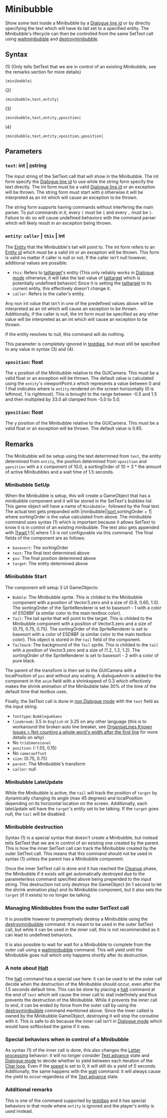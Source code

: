 # Minibubble

Show some text inside a Minibubble by a [Dialogue line id](../Common%20commands%20id%20schemes/Dialogue%20line%20id.md) or by directly specifying the text which will have its tail set to a specified entity. The Minibubble's lifecycle can then be controlled from the same SetText call using [waitminibubble](Waitminibubble.md) and [destroyminibubble](Destroyminibubble.md).

## Syntax

(1) (Only tells SetText that we are in control of an existing Minibubble, see the remarks section for more details)

````
|minibubble|
````

(2)

````
|minibubble,text,entity|
````

(3)

````
|minibubble,text,entity,yposition|
````

(4)

````
|minibubble,text,entity,xposition,yposition|
````

## Parameters

### `text`: int | `@`string

The input string of the SetText call that will show in the Minibubble. The int form specify the [Dialogue line id](../Common%20commands%20id%20schemes/Dialogue%20line%20id.md) to use while the string form specify the text directly. The int form must be a valid [Dialogue line id](../Common%20commands%20id%20schemes/Dialogue%20line%20id.md) or an exception will be thrown. The string form must start with `@` otherwise it will be interpreted as an int which will cause an exception to be thrown.

The string form supports having commands without interfering the main parser. To put commands in it, every `|` must be `{` and every `,` must be `}`. Failure to do so will cause undefined behaviors with the command parser which will likely result in an exception being thrown.

### `entity`: `caller` | `this` | int

The [Entity](../../Entities/Entity.md) that the Minibubble's tail will point to. The int form refers to an [Entity id](../Common%20commands%20id%20schemes/Entity%20id.md) which must be a valid int or an exception will be thrown. This form is valid no matter if caller is null or not. If the caller isn't null however, additional values are possible:

* `this`: Refers to [tailtarget](../Notable%20states.md#tailtarget)'s entity (This only reliably works in [Dialogue mode](../Dialogue%20mode.md) otherwise, it will take the last value of [tailtarget](../Notable%20states.md#tailtarget) which is potentially undefined behavior) Since it is setting the [tailtarget](../Notable%20states.md#tailtarget) to its current entity, this effectively doesn't change it.
* `caller`: Refers to the caller's entity.

Any non int value that isn't in one of the predefined values above will be interpreted as an int which will cause an exception to be thrown. Additionally, if the caller is null, the int form must be specified as any other value will be interpreted as an int which will cause an exception to be thrown.

If the entity resolves to null, this command will do nothing.

This parameter is completely ignored in [testdiag](Testdiag.md), but must still be specified to any value in syntax (3) and (4).

### `xposition`: float

The x position of the Minibubble relative to the GUICamera. This must be a valid float or an exception will be thrown. The default value is calculated using  the `entity`'s viewportPoint.x which represents a value between 0 and 1 that indicates where is `entity` rendered on the screen horizontally (0 is leftmost, 1 is rightmost). This is brought to the range between -0.5 and 1.5 and then multiplied by 33.0 all clamped from -5.0 to 5.0.

### `yposition`: float

The y position of the Minibubble relative to the GUICamera. This must be a valid float or an exception will be thrown. The default value is 0.85.

## Remarks

The Minibubble will be setup using the text determined from `text`, the entity determined from `entity`, the position determined from `xposition` and `yposition` with a z component of 10.0, a sortingOrder of 10 + 3 * the amount of active Minibubbles and a wait time of 1.5 seconds.

### Minibubble SetUp

When the Minibubble is setup, this will create a GameObject that has a minibubble component and it will be stored in the SetText's bubbles list. This game object will have a name of `MiniBubble-` followed by the final text. The actual text gets prepanded with |minibubble||[sort](Sort.md),sortingOrder + 1| where sortingOrder is the value calculated from above. The minibubble command uses syntax (1) which is important because it allows SetText to know it is in control of an existing minibubble. The text also gets appended with |[fwait](Fwait.md),1.5| where 1.5 is not configurable via this command. The final fields of the component are as follows:

* `basesort`: The sortingOrder
* `text`: The final text determined above
* `pos`: The final position determined above
* `target`: The entity determined above

### Minibubble Start

The component will setup 3 UI GameObjects:

* `Bubble`: The Minibubble sprite. This is childed to the Minibubble component with a position of Vector3.zero and a size of (0.8, 0.65, 1.0). The sortingOrder of the SpriteRenderer is set to basesort - 1 with a color of E5D8BF (a similar color to the main textbox color).
* `Tail`: The tail sprite that will point to the target. This is childed to the Minibubble component with a position of Vector3.zero and a size of (0.75, 0.75, 0.75). The sortingOrder of the SpriteRenderer is set to basesort with a color of E5D8BF (a similar color to the main textbox color). This object is stored in the `tail` field of the component.
* `Tailback`: The background of the `Tail` sprite. This is childed to the `tail` with a position of Vector3.zero and a size of (1.2, 1.2, 1.2). The sortingOrder of the SpriteRenderer is set to basesort - 2 with a color of pure black.

The parent of the transform is then set to the GUICamera with a localPosition of `pos` and without any scaling. A dialogueAnim is added to the component in the `anim` field with a shrinkspeed of 0.3 which effectively makes the shrink animation of the Minibubble take 30% of the time of the default time that textbox uses.

Finally, the SetText call is done in [non Dialogue mode](../Dialogue%20mode.md#non-dialogue-mode) with the `text` field as the input string:

* `fonttype`: `BubblegumSans`
* `linebreak`: 3.5 in `English` or 3.25 on any other language (this is to workaround the broken auto line breaker, see [OrganiseLines Known Issues > Not counting a whole word's width after the first line](../Related%20Systems/Automatic%20Line%20Breaks/OrganiseLines%20Known%20Issues.md#not-counting-a-whole-words-width-after-the-first-line) for more details on why)
* No `tridimensional`
* `position`: (-1.55, 0.15)
* No `cameraoffset`
* `size`: (0.75, 0.75)
* `parent`: The Minibubble's transform
* `caller`: null

### Minibubble LateUpdate

While the Minibubble is active, the `tail` will track the position of `target` by dynamically changing its angle (max 45 degrees) and localPosition depending on its horizontal location on the screen. Additionally, each lateUpdate will have the `target`'s entity set to be talking. If the `target` goes null, the `tail` will be disabled.

### Minibubble destruction

Syntax (1) is a special syntax that doesn't create a Minibubble, but instead tells SetText that we are in control of an existing one created by the parent. This is how the inner SetText call can track the Minibubble created by the outer SetText call. This means that this command should not be used in syntax (1) unless the parent has a Minibubble component.

Once the inner SetText call is done and it has reached the [Cleanup](../Life%20Cycle.md#cleanup) phase, the Minibubble if it exists will get automatically destroyed due to the parameterless command specified above being prepended to the input string. This destruction not only destroys the GameObject (in 1 second to let the shrink animation play) and its Minibubble component, but it also sets the `target` (if it exists) to no longer be talking.

### Managing Minibbubles from the outer SetText call

It is possible however to preemptively destroy a Minibubble using the [destroyminibubble](Destroyminibubble.md) command. It is meant to be used in the outer SetText call, but while it can be used in the inner call, this is not recommended as it can lead to undefined behaviors.

It is also possible to wait for wait for a Minibubble to complete from the outer call using a [waitminibubble](Waitminibubble.md) command. This will yield until the Minibubble goes null which only happens shortly after its destruction.

### A note about [Halt](Halt.md)

The [halt](Halt.md) command has a special use here: it can be used to let the outer call decide when the destruction of the Minibubble should occur, even after the 1.5 seconds default time. This can be done by placing a [halt](Halt.md) command at the end of `text` which will cause the inner call to stall indefinitely and thus prevents the destruction of the Minibubble. While it prevents the inner call to end, it can be ended by force from the outer call by using the [destroyminibubble](Destroyminibubble.md) command mentioned above. Since the inner called is owned by the Minibubble GameObject, destroying it will stop the coroutine with it. This is safe to do because the inner call isn't in [Dialogue mode](../Dialogue%20mode.md) which would have softlocked the game if it was.

### Special behaviors when in control of a Minibubble

As syntax (1) of the inner call is done, this also changes the [Letter processing](../Life%20Cycle.md#letter-processing) behavior: it will no longer consider [Text advance](../Related%20Systems/Text%20advance.md) state and [Dialogue mode](../Dialogue%20mode.md) to decide whether to yield between each iteration of the [Char loop](../Life%20Cycle.md#char-loop). Even if the [speed](Speed.md) is set to 0, it will still do a yield of 0 seconds. Additionally, the same happens with the [wait](Wait.md) command: it will always cause the yield to occur regardless of the [Text advance](../Related%20Systems/Text%20advance.md) state.

### Additional remarks

This is one of the command supported by [testdiag](Testdiag.md) and it has special behaviors in that mode where `entity` is ignored and the player's entity is used instead.
